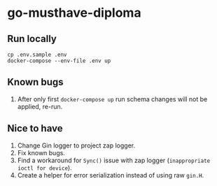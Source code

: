 # go-musthave-diploma

## Run locally

```shell
cp .env.sample .env
docker-compose --env-file .env up
```

## Known bugs

1. After only first `docker-compose up` run schema changes will not be applied, re-run.

## Nice to have

1. Change Gin logger to project zap logger.
2. Fix known bugs.
3. Find a workaround for `Sync()` issue with zap logger (`inappropriate ioctl for device`).
4. Create a helper for error serialization instead of using raw `gin.H`.
